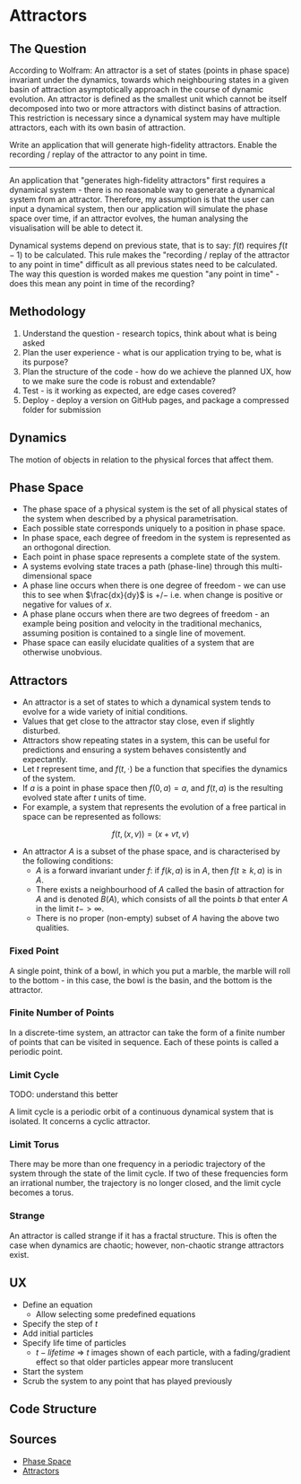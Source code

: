 # Attractors

## The Question

According to Wolfram: An attractor is a set of states (points in phase space)
invariant under the dynamics, towards which neighbouring states in a
given basin of attraction asymptotically approach in the course of dynamic
evolution. An attractor is defined as the smallest unit which cannot be itself
decomposed into two or more attractors with distinct basins of attraction.
This restriction is necessary since a dynamical system may have multiple
attractors, each with its own basin of attraction.

Write an application that will generate high-fidelity attractors. Enable the
recording / replay of the attractor to any point in time.

---

An application that "generates high-fidelity attractors" first requires a dynamical system - there is no reasonable way
to generate a dynamical system from an attractor. Therefore, my assumption is that the user can input a dynamical system, then
our application will simulate the phase space over time, if an attractor evolves, the human analysing the visualisation will
be able to detect it.

Dynamical systems depend on previous state, that is to say: $f(t)$ requires $f(t-1)$ to be calculated. This rule makes
the "recording / replay of the attractor to any point in time" difficult as all previous states need to be calculated. The
way this question is worded makes me question "any point in time" - does this mean any point in time of the recording?

## Methodology

1. Understand the question - research topics, think about what is being asked
2. Plan the user experience - what is our application trying to be, what is its purpose?
3. Plan the structure of the code - how do we achieve the planned UX, how to we make sure the code is robust and extendable?
4. Test - is it working as expected, are edge cases covered?
5. Deploy - deploy a version on GitHub pages, and package a compressed folder for submission

## Dynamics

The motion of objects in relation to the physical forces that affect them.

## Phase Space

- The phase space of a physical system is the set of all physical states of the system when described by a
  physical parametrisation.
- Each possible state corresponds uniquely to a position in phase space.
- In phase space, each degree of freedom in the system is represented as an orthogonal direction.
- Each point in phase space represents a complete state of the system.
- A systems evolving state traces a path (phase-line) through this multi-dimensional space
- A phase line occurs when there is one degree of freedom - we can use this to see when $\frac{dx}{dy}$ is $+/-$ i.e. when
  change is positive or negative for values of $x$.
- A phase plane occurs when there are two degrees of freedom - an example being position and velocity in the traditional
  mechanics, assuming position is contained to a single line of movement.
- Phase space can easily elucidate qualities of a system that are otherwise unobvious.

## Attractors

- An attractor is a set of states to which a dynamical system tends to evolve for a wide variety of initial conditions.
- Values that get close to the attractor stay close, even if slightly disturbed.
- Attractors show repeating states in a system, this can be useful for predictions and ensuring a system behaves consistently
  and expectantly.
- Let $t$ represent time, and $f(t, \cdot)$ be a function that specifies the dynamics of the system.
- If $a$ is a point in phase space then $f(0, a) = a$, and $f(t, a)$ is the resulting evolved state after $t$ units of time.
- For example, a system that represents the evolution of a free partical in space can be represented as follows:

$$
f(t, (x, v)) = (x + vt, v)
$$

- An attractor $A$ is a subset of the phase space, and is characterised by the following conditions:
  - $A$ is a forward invariant under $f$: if $f(k, a)$ is in $A$, then $f(t \geq k, a)$ is in $A$.
  - There exists a neighbourhood of $A$ called the basin of attraction for $A$ and is denoted $B(A)$, which consists of all the
    points $b$ that enter $A$ in the limit $t->\infty$.
  - There is no proper (non-empty) subset of $A$ having the above two qualities.

### Fixed Point

A single point, think of a bowl, in which you put a marble, the marble will roll to the bottom - in this case, the bowl
is the basin, and the bottom is the attractor.

### Finite Number of Points

In a discrete-time system, an attractor can take the form of a finite number of points that can be visited in sequence. Each
of these points is called a periodic point.

### Limit Cycle

TODO: understand this better

A limit cycle is a periodic orbit of a continuous dynamical system that is isolated. It concerns a cyclic attractor.

### Limit Torus

There may be more than one frequency in a periodic trajectory of the system through the state of the limit cycle. If two
of these frequencies form an irrational number, the trajectory is no longer closed, and the limit cycle becomes a torus.

### Strange

An attractor is called strange if it has a fractal structure. This is often the case when dynamics are chaotic; however, non-chaotic
strange attractors exist.

## UX

- Define an equation
  - Allow selecting some predefined equations
- Specify the step of $t$
- Add initial particles
- Specify life time of particles
  - $t - life time$ => $t$ images shown of each particle, with a fading/gradient effect so that older particles appear more translucent
- Start the system
- Scrub the system to any point that has played previously

## Code Structure

## Sources

- [Phase Space](https://en.wikipedia.org/wiki/Phase_space)
- [Attractors](https://en.wikipedia.org/wiki/Attractor)

